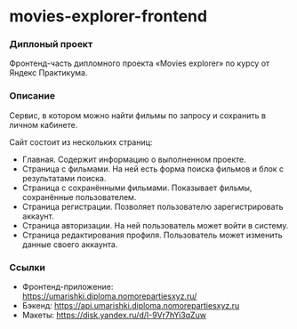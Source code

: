 # movies-explorer-frontend

### Диплоный проект
Фронтенд-часть дипломного проекта «Movies explorer» по курсу от Яндекс Практикума. 

### Описание
Сервис, в котором можно найти фильмы по запросу и сохранить в личном кабинете.

Сайт состоит из нескольких страниц:
* Главная. Содержит информацию о выполненном проекте.
* Страница с фильмами. На ней есть форма поиска фильмов и блок с результатами поиска.
* Страница с сохранёнными фильмами. Показывает фильмы, сохранённые пользователем.
* Страница регистрации. Позволяет пользователю зарегистрировать аккаунт.
* Страница авторизации. На ней пользователь может войти в систему.
* Страница редактирования профиля. Пользователь может изменить данные своего аккаунта.

### Ссылки

* Фронтенд-приложение: https://umarishki.diploma.nomorepartiesxyz.ru/
* Бэкенд: https://api.umarishki.diploma.nomorepartiesxyz.ru
* Макеты: https://disk.yandex.ru/d/I-9Vr7hYi3qZuw